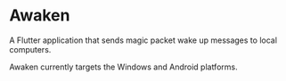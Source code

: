 # Awaken

A Flutter application that sends magic packet wake up messages to local computers.

Awaken currently targets the Windows and Android platforms.

